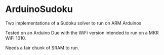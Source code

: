 # ArduinoSudoku
Two implementations of a Sudoku solver to run on ARM Arduinos

Tested on an Arduino Due with the WiFi version intended to run on a MKR WiFi 1010.

Needs a fair chunk of SRAM to run.
